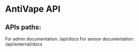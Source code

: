 # AntiVape API

## APIs paths:
For admin documentation: /api/docs
For sensor documentation: /api/external/docs
